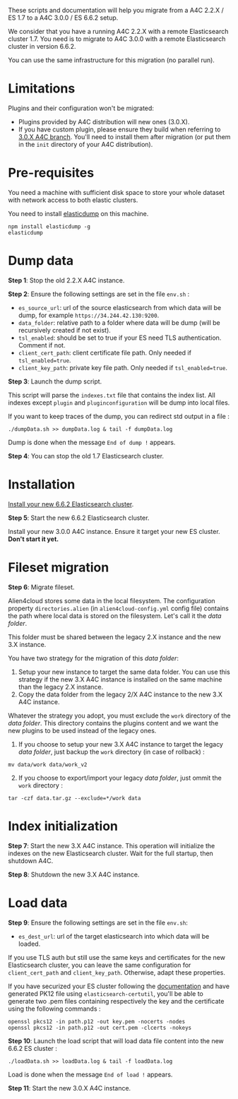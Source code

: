 These scripts and documentation will help you migrate from a A4C 2.2.X / ES 1.7 to a A4C 3.0.0 / ES 6.6.2 setup.

We consider that you have a running A4C 2.2.X with a remote Elasticsearch cluster 1.7.
You need is to migrate to A4C 3.0.0 with a remote Elasticsearch cluster in version 6.6.2.

You can use the same infrastructure for this migration (no parallel run).

# Limitations

Plugins and their configuration won't be migrated:

* Plugins provided by A4C distribution will new ones (3.0.X).
* If you have custom plugin, please ensure they build when referring to [3.0.X A4C branch](https://github.com/alien4cloud/alien4cloud/tree/3.0.x). You'll need to install them after migration (or put them in the `init` directory of your A4C distribution).

# Pre-requisites

You need a machine with sufficient disk space to store your whole dataset with network access to both elastic clusters.

You need to install [elasticdump](https://www.npmjs.com/package/elasticdump) on this machine.

```
npm install elasticdump -g
elasticdump
```

# Dump data

**Step 1**: Stop the old 2.2.X A4C instance.

**Step 2**: Ensure the following settings are set in the file `env.sh` :
* `es_source_url`: url of the source elasticsearch from which data will be dump, for example `https://34.244.42.130:9200`.
* `data_folder`: relative path to a folder where data will be dump (will be recursively created if not exist).
* `tsl_enabled`: should be set to true if your ES need TLS authentication. Comment if not.
* `client_cert_path`: client certificate file path. Only needed if `tsl_enabled=true`.
* `client_key_path`: private key file path. Only needed if `tsl_enabled=true`.

**Step 3**: Launch the dump script.

This script will parse the `indexes.txt` file that contains the index list. All indexes except `plugin` and `pluginconfiguration` will be dump into local files.

If you want to keep traces of the dump, you can redirect std output in a file :

```
./dumpData.sh >> dumpData.log & tail -f dumpData.log
```

Dump is done when the message `End of dump !` appears.

**Step 4**: You can stop the old 1.7 Elasticsearch cluster.

# Installation

[Install your new 6.6.2 Elasticsearch cluster](https://www.elastic.co/guide/en/elasticsearch/reference/6.6/install-elasticsearch.html).

**Step 5**: Start the new 6.6.2 Elasticsearch cluster.

Install your new 3.0.0 A4C instance. Ensure it target your new ES cluster. **Don't start it yet.**

# Fileset migration

**Step 6**: Migrate fileset.

Alien4cloud stores some data in the local filesystem. The configuration property `directories.alien` (in `alien4cloud-config.yml` config file) contains the path where local data is stored on the filesystem. Let's call it the *data folder*.

This folder must be shared between the legacy 2.X instance and the new 3.X instance.

You have two strategy for the migration of this *data folder*:
1. Setup your new instance to target the same data folder. You can use this strategy if the new 3.X A4C instance is installed on the same machine than the legacy 2.X instance.
2. Copy the data folder from the legacy 2/X A4C instance to the new 3.X A4C instance.

Whatever the strategy you adopt, you must exclude the `work` directory of the *data folder*. This directory contains the plugins content and we want the new plugins to be used instead of the legacy ones.

1. If you choose to setup your new 3.X A4C instance to target the legacy *data folder*, just backup the `work` directory (in case of rollback) :

```
mv data/work data/work_v2
```

2. If you choose to export/import your legacy *data folder*, just ommit the `work` directory :

```
tar -czf data.tar.gz --exclude=*/work data
```

# Index initialization

**Step 7**: Start the new 3.X A4C instance. This operation will initialize the indexes on the new Elasticsearch cluster.
Wait for the full startup, then shutdown A4C.

**Step 8**: Shutdown the new 3.X A4C instance.

# Load data

**Step 9**: Ensure the following settings are set in the file `env.sh`:
* `es_dest_url`: url of the target elasticsearch into which data will be loaded.

If you use TLS auth but still use the same keys and certificates for the new Elasticsearch cluster, you can leave the same configuration for `client_cert_path` and `client_key_path`. Otherwise, adapt these properties.

If you have securized your ES cluster following the [documentation](https://www.elastic.co/guide/en/elasticsearch/reference/6.6/configuring-tls.html) and have generated PK12 file using `elasticsearch-certutil`, you'll be able to generate two .pem files containing respectively the key and the certificate using the following commands :

```
openssl pkcs12 -in path.p12 -out key.pem -nocerts -nodes
openssl pkcs12 -in path.p12 -out cert.pem -clcerts -nokeys
```

**Step 10**: Launch the load script that will load data file content into the new 6.6.2 ES cluster :

```
./loadData.sh >> loadData.log & tail -f loadData.log
```

Load is done when the message `End of load !` appears.

**Step 11**: Start the new 3.0.X A4C instance.
